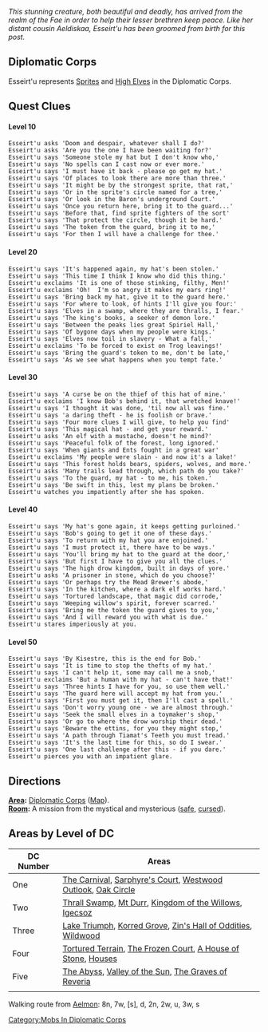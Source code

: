 *This stunning creature, both beautiful and deadly, has arrived from the
realm of the Fae in order to help their lesser brethren keep peace. Like
her distant cousin Aeldiskaa, Esseirt'u has been groomed from birth for
this post.*

## Diplomatic Corps

Esseirt'u represents [Sprites](Sprites "wikilink") and [High
Elves](High_Elves "wikilink") in the Diplomatic Corps.

## Quest Clues

#### Level 10

`Esseirt'u asks 'Doom and despair, whatever shall I do?'`  
`Esseirt'u asks 'Are you the one I have been waiting for?'`  
`Esseirt'u says 'Someone stole my hat but I don't know who,'`  
`Esseirt'u says 'No spells can I cast now or ever more.'`  
`Esseirt'u says 'I must have it back - please go get my hat.'`  
`Esseirt'u says 'Of places to look there are more than three.'`  
`Esseirt'u says 'It might be by the strongest sprite, that rat,'`  
`Esseirt'u says 'Or in the sprite's circle named for a tree,'`  
`Esseirt'u says 'Or look in the Baron's underground Court.'`  
`Esseirt'u says 'Once you return here, bring it to the guard...'`  
`Esseirt'u says 'Before that, find sprite fighters of the sort'`  
`Esseirt'u says 'That protect the circle, though it be hard.'`  
`Esseirt'u says 'The token from the guard, bring it to me,'`  
`Esseirt'u says 'For then I will have a challenge for thee.'`

#### Level 20

`Esseirt'u says 'It's happened again, my hat's been stolen.'`  
`Esseirt'u says 'This time I think I know who did this thing.'`  
`Esseirt'u exclaims 'It is one of those stinking, filthy, Men!'`  
`Esseirt'u exclaims 'Oh!  I'm so angry it makes my ears ring!'`  
`Esseirt'u says 'Bring back my hat, give it to the guard here.'`  
`Esseirt'u says 'For where to look, of hints I'll give you four:'`  
`Esseirt'u says 'Elves in a swamp, where they are thralls, I fear.'`  
`Esseirt'u says 'The king's books, a seeker of demon lore.'`  
`Esseirt'u says 'Between the peaks lies great Spiriel Hall,'`  
`Esseirt'u says 'Of bygone days when my people were kings.'`  
`Esseirt'u says 'Elves now toil in slavery - What a fall,'`  
`Esseirt'u exclaims 'To be forced to exist on Trog leavings!'`  
`Esseirt'u says 'Bring the guard's token to me, don't be late,'`  
`Esseirt'u says 'As we see what happens when you tempt fate.'`

#### Level 30

`Esseirt'u says 'A curse be on the thief of this hat of mine.'`  
`Esseirt'u exclaims 'I know Bob's behind it, that wretched knave!'`  
`Esseirt'u says 'I thought it was done, 'til now all was fine.'`  
`Esseirt'u says 'a daring theft - he is foolish or brave.'`  
`Esseirt'u says 'Four more clues I will give, to help you find'`  
`Esseirt'u says 'This magical hat - and get your reward.'`  
`Esseirt'u asks 'An elf with a mustache, doesn't he mind?'`  
`Esseirt'u says 'Peaceful folk of the forest, long ignored.'`  
`Esseirt'u says 'When giants and Ents fought in a great war'`  
`Esseirt'u exclaims 'My people were slain - and now it's a lake!'`  
`Esseirt'u says 'This forest holds bears, spiders, wolves, and more.'`  
`Esseirt'u asks 'Many trails lead through, which path do you take?'`  
`Esseirt'u says 'To the guard, my hat - to me, his token.'`  
`Esseirt'u says 'Be swift in this, lest my plans be broken.'`  
`Esseirt'u watches you impatiently after she has spoken.`

#### Level 40

`Esseirt'u says 'My hat's gone again, it keeps getting purloined.'`  
`Esseirt'u says 'Bob's going to get it one of these days.'`  
`Esseirt'u says 'To return with my hat you are enjoined.'`  
`Esseirt'u says 'I must protect it, there have to be ways.'`  
`Esseirt'u says 'You'll bring my hat to the guard at the door,'`  
`Esseirt'u says 'But first I have to give you all the clues.'`  
`Esseirt'u says 'The high drow kingdom, built in days of yore.'`  
`Esseirt'u asks 'A prisoner in stone, which do you choose?'`  
`Esseirt'u says 'Or perhaps try the Mead Brewer's abode,'`  
`Esseirt'u says 'In the kitchen, where a dark elf works hard.'`  
`Esseirt'u says 'Tortured landscape, that magic did corrode,'`  
`Esseirt'u says 'Weeping willow's spirit, forever scarred.'`  
`Esseirt'u says 'Bring me the token the guard gives to you,'`  
`Esseirt'u says 'And I will reward you with what is due.'`  
`Esseirt'u stares imperiously at you.`

#### Level 50

`Esseirt'u says 'By Kisestre, this is the end for Bob.'`  
`Esseirt'u says 'It is time to stop the thefts of my hat.'`  
`Esseirt'u says 'I can't help it, some may call me a snob,'`  
`Esseirt'u exclaims 'But a human with my hat - can't have that!'`  
`Esseirt'u says 'Three hints I have for you, so use them well.'`  
`Esseirt'u says 'The guard here will accept my hat from you.'`  
`Esseirt'u says 'First you must get it, then I'll cast a spell.'`  
`Esseirt'u says 'Don't worry young one - we are almost through.'`  
`Esseirt'u says 'Seek the small elves in a toymaker's shop,'`  
`Esseirt'u says 'Or go to where the drow worship their dead.'`  
`Esseirt'u says 'Beware the ettins, for you they might stop,'`  
`Esseirt'u says 'A path through Tiamat's Teeth you must tread.'`  
`Esseirt'u says 'It's the last time for this, so do I swear.'`  
`Esseirt'u says 'One last challenge after this - if you dare.'`  
`Esseirt'u pierces you with an impatient glare.`

## Directions

**[Area](:Category:_Areas "wikilink"):** [Diplomatic
Corps](:Category:_Diplomatic_Corps "wikilink")
([Map](Diplomatic_Corps_Map "wikilink")).  
**[Room](:Category:_Rooms "wikilink"):** A mission from the mystical and
mysterious ([safe](Safe_Rooms "wikilink"),
[cursed](Cursed_Rooms "wikilink")).  

## Areas by Level of DC

| DC Number | Areas                                                                                                                                                                          |
|-----------|--------------------------------------------------------------------------------------------------------------------------------------------------------------------------------|
| One       | [The Carnival](The_Carnival "wikilink"), [Sarphyre's Court](Sarphyre's_Court "wikilink"), [Westwood Outlook](Westwood_Outlook "wikilink"), [Oak Circle](Oak_Circle "wikilink") |
| Two       | [Thrall Swamp](Thrall_Swamp "wikilink"), [Mt Durr](Mt_Durr "wikilink"), [Kingdom of the Willows](Kingdom_of_the_Willows "wikilink"), [Igecsoz](Igecsoz "wikilink")             |
| Three     | [Lake Triumph](Lake_Triumph "wikilink"), [Korred Grove](Korred_Grove "wikilink"), [Zin's Hall of Oddities](Zin's_Hall_of_Oddities "wikilink"), [Wildwood](Wildwood "wikilink") |
| Four      | [Tortured Terrain](Tortured_Terrain "wikilink"), [The Frozen Court](The_Frozen_Court "wikilink"), [A House of Stone](A_House_of_Stone "wikilink"), [Houses](Houses "wikilink") |
| Five      | [The Abyss](The_Abyss "wikilink"), [Valley of the Sun](Valley_of_the_Sun "wikilink"), [The Graves of Reveria](The_Graves_of_Reveria "wikilink")                                |
|           |                                                                                                                                                                                |

Walking route from [Aelmon](Aelmon "wikilink"): 8n, 7w, \[s\], d, 2n,
2w, u, 3w, s

[Category:Mobs In Diplomatic
Corps](Category:Mobs_In_Diplomatic_Corps "wikilink")
